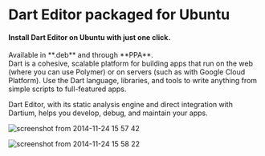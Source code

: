 Dart Editor packaged for Ubuntu
==========

<h4> Install Dart Editor on Ubuntu with just one click. </h4>
Available in **.deb** and through  **PPA**. 

<br>
Dart is a cohesive, scalable platform for building apps that run on the web (where you can use Polymer) or on servers (such as with Google Cloud Platform). Use the Dart language, libraries, and tools to write anything from simple scripts to full-featured apps.

Dart Editor, with its static analysis engine and direct integration with Dartium, helps you develop, debug, and maintain your apps.


![screenshot from 2014-11-24 15 57 42](https://cloud.githubusercontent.com/assets/5623301/5166708/bd9d53be-73f2-11e4-8d6f-a7b6f8b99ac6.png)

![screenshot from 2014-11-24 15 58 22](https://cloud.githubusercontent.com/assets/5623301/5166709/bda65036-73f2-11e4-84b8-cfecf184e2ae.png)
